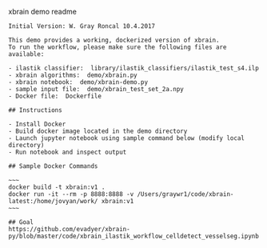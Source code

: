 xbrain demo readme
~~~~~~~~~~~~~~~~~~
Initial Version: W. Gray Roncal 10.4.2017

This demo provides a working, dockerized version of xbrain.
To run the workflow, please make sure the following files are available:

- ilastik classifier:  library/ilastik_classifiers/ilastik_test_s4.ilp
- xbrain algorithms:  demo/xbrain.py
- xbrain notebook:  demo/xbrain-demo.py
- sample input file:  demo/xbrain_test_set_2a.npy
- Docker file:  Dockerfile

## Instructions

- Install Docker
- Build docker image located in the demo directory
- Launch jupyter notebook using sample command below (modify local directory)
- Run notebook and inspect output

## Sample Docker Commands

~~~
docker build -t xbrain:v1 .
docker run -it --rm -p 8888:8888 -v /Users/graywr1/code/xbrain-latest:/home/jovyan/work/ xbrain:v1
~~~

## Goal 
https://github.com/evadyer/xbrain-py/blob/master/code/xbrain_ilastik_workflow_celldetect_vesselseg.ipynb
